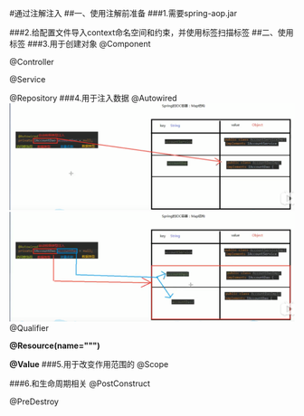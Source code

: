 #通过注解注入
##一、使用注解前准备
###1.需要spring-aop.jar

###2.给配置文件导入context命名空间和约束，并使用<component-scan>标签扫描标签
##二、使用标签
###3.用于创建对象
@Component

@Controller

@Service

@Repository
###4.用于注入数据
@Autowired
![Ioc容器中有一个类型匹配时：](autowired注解.png)
![如果Ioc容器中有多个类型匹配时：](autowired注解2.png)
@Qualifier

**@Resource(name=""")**

**@Value**
###5.用于改变作用范围的
@Scope

###6.和生命周期相关
@PostConstruct

@PreDestroy
